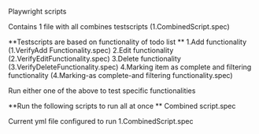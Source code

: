 Playwright scripts 

Contains 1 file with all combines testscripts (1.CombinedScript.spec)

**Testscripts are based on functionality of todo list **
1.Add functionality (1.VerifyAdd Functionality.spec)
2.Edit functionality (2.VerifyEditFunctionality.spec)
3.Delete functionality (3.VerifyDeleteFunctionality.spec)
4.Marking item as complete and filtering functionality (4.Marking-as complete-and filtering functionality.spec)

Run either one of the above to test specific functionalities 

**Run the following scripts to run all at once **
Combined script.spec

Current yml file configured to run 1.CombinedScript.spec



